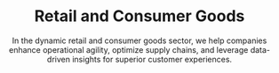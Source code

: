 ---
layout: industry
order: 4
title: Retail and Consumer Goods
subtitle: "In the dynamic retail and consumer goods sector, we help companies enhance operational agility, optimize supply chains, and leverage data-driven insights for superior customer experiences."
intro: "SLKone empowers retail and consumer goods companies to thrive in an era of rapid change and evolving consumer expectations. We partner with organizations to enhance operational agility, optimize supply chains, and leverage data-driven insights for superior customer experiences."
blurb-intro: "Enhance your retail and consumer goods strategy with SLKone's expert insights and innovative solutions for a rapidly changing market."
landscape-title: "The Retail & Consumer Goods Landscape"
landscape-intro: "The retail and consumer goods sector is undergoing significant transformation, driven by:"
landscape:
  - "Omnichannel retail integration and seamless customer experiences"
  - "Shift towards direct-to-consumer (D2C) models"
  - "Increasing focus on sustainability and ethical consumption"
  - "Personalization and data-driven marketing"
  - "Supply chain disruptions and the need for resilience"
landscape-conclusion: "These forces reshape consumer behaviors and business models, necessitating agile and innovative approaches."
approach-title: "Our Approach"
approach-intro: "SLKone adopts a comprehensive approach to retail and consumer goods challenges, integrating operational excellence with customer-centric strategies. Our framework encompasses:"
approach:
  - point: "Omnichannel Integration"
    description: "Unifying online and offline experiences"
  - point: "Supply Chain Optimization"
    description: "Enhancing resilience and efficiency"
  - point: "Data Analytics Enablement"
    description: "Driving insights-based decision making"
  - point: "Customer Experience Enhancement"
    description: "Personalizing interactions across touchpoints"
  - point: "Sustainability Integration"
    description: "Embedding eco-friendly practices in operations"
why_choose:
  - point: "Industry-Specific Expertise"
    description: "Deep understanding of retail and consumer goods dynamics."
  - point: "Omnichannel Strategies"
    description: "Seamlessly integrating online and offline experiences."
  - point: "Supply Chain Excellence"
    description: "Enhancing resilience and efficiency in your supply networks."
  - point: "Data-Driven Insights"
    description: "Leveraging analytics to inform strategic decisions."
  - point: "Customer-Centric Solutions"
    description: "Personalizing interactions to improve customer satisfaction."
  - point: "Sustainable Practices"
    description: "Implementing eco-friendly and ethical consumption strategies."
  - point: "Proven Success"
    description: "Demonstrated results in optimizing operations and driving growth."
  - point: "Collaborative Partnership"
    description: "Working closely with your team to ensure tailored and effective solutions."
cta_title: "Ready to elevate your retail and consumer goods operations?"
cta: "Contact SLKone today to learn how our specialized services can enhance your operational agility and customer experiences."
icon: "fa-solid fa-store"
color: "cinnabar"
image: "/assets/images/backgrounds/retail-and-consumer-goods.webp"
---